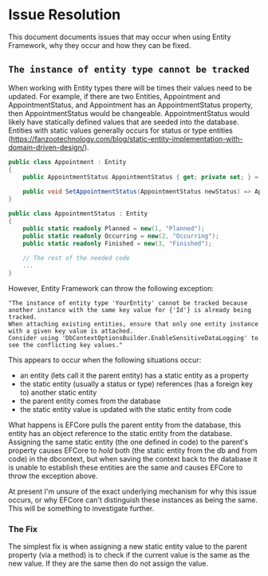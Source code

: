 # Issue Resolution
This document documents issues that may occur when using Entity Framework, why they occur and how they can be fixed.

## `The instance of entity type cannot be tracked`

When working with Entity types there will be times their values need to be updated.
For example, if there are two Entities, Appointment and AppointmentStatus, and Appointment has an AppointmentStatus property, then AppointmentStatus would be changeable.
AppointmentStatus would likely have statically defined values that are seeded into the database.
Entities with static values generally occurs for status or type entities (https://fanzootechnology.com/blog/static-entity-implementation-with-domain-driven-design/).

```C#
public class Appointment : Entity
{
    public AppointmentStatus AppointmentStatus { get; private set; } = null!;
    
    public void SetAppointmentStatus(AppointmentStatus newStatus) => AppointmentStatus = newStatus;
}

public class AppointmentStatus : Entity
{
    public static readonly Planned = new(1, "Planned");
    public static readonly Occurring = new(2, "Occurring");
    public static readonly Finished = new(3, "Finished");
    
    // The rest of the needed code
    ...
}
```

However, Entity Framework can throw the following exception:
```
"The instance of entity type 'YourEntity' cannot be tracked because another instance with the same key value for {'Id'} is already being tracked.
When attaching existing entities, ensure that only one entity instance with a given key value is attached.
Consider using 'DbContextOptionsBuilder.EnableSensitiveDataLogging' to see the conflicting key values."
```

This appears to occur when the following situations occur:
 - an entity (lets call it the parent entity) has a static entity as a property
 - the static entity (usually a status or type) references (has a foreign key to) another static entity
 - the parent entity comes from the database
 - the static entity value is updated with the static entity from code

What happens is EFCore pulls the parent entity from the database, this entity has an object reference to the static entity from the database.
Assigning the same static entity (the one defined in code) to the parent's property causes EFCore to _hold_ both
(the static entity from the db and from code) in the dbcontext, but when saving the context back to the database it is
unable to establish these entities are the same and causes EFCore to throw the exception above.

At present I'm unsure of the exact underlying mechanism for why this issue occurs, or why EFCore can't distinguish these instances as being the same.
This will be something to investigate further.

### The Fix
The simplest fix is when assigning a new static entity value to the parent property (via a method) is to check if the current value is the same as the new value.
If they are the same then do not assign the value.
